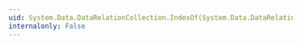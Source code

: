 ```yaml
---
uid: System.Data.DataRelationCollection.IndexOf(System.Data.DataRelation)
internalonly: False
---
```

